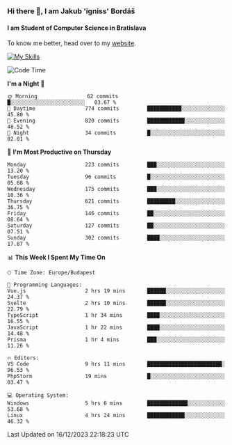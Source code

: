 ### Hi there 👋, I am Jakub 'igniss' Bordáš

#### I am Student of Computer Science in Bratislava
To know me better, head over to my [website](https://bordas.sk).

[![My Skills](https://skillicons.dev/icons?i=js,html,css,figma,svelte,java,kotlin,python,postgresql,typescript,nest,nodejs)](https://bordas.sk)


<!--START_SECTION:waka-->
![Code Time](http://img.shields.io/badge/Code%20Time-1%2C314%20hrs%2034%20mins-blue)

**I'm a Night 🦉** 

```text
🌞 Morning                62 commits          █░░░░░░░░░░░░░░░░░░░░░░░░   03.67 % 
🌆 Daytime                774 commits         ███████████░░░░░░░░░░░░░░   45.80 % 
🌃 Evening                820 commits         ████████████░░░░░░░░░░░░░   48.52 % 
🌙 Night                  34 commits          █░░░░░░░░░░░░░░░░░░░░░░░░   02.01 % 
```
📅 **I'm Most Productive on Thursday** 

```text
Monday                   223 commits         ███░░░░░░░░░░░░░░░░░░░░░░   13.20 % 
Tuesday                  96 commits          █░░░░░░░░░░░░░░░░░░░░░░░░   05.68 % 
Wednesday                175 commits         ███░░░░░░░░░░░░░░░░░░░░░░   10.36 % 
Thursday                 621 commits         █████████░░░░░░░░░░░░░░░░   36.75 % 
Friday                   146 commits         ██░░░░░░░░░░░░░░░░░░░░░░░   08.64 % 
Saturday                 127 commits         ██░░░░░░░░░░░░░░░░░░░░░░░   07.51 % 
Sunday                   302 commits         ████░░░░░░░░░░░░░░░░░░░░░   17.87 % 
```


📊 **This Week I Spent My Time On** 

```text
🕑︎ Time Zone: Europe/Budapest

💬 Programming Languages: 
Vue.js                   2 hrs 19 mins       ██████░░░░░░░░░░░░░░░░░░░   24.37 % 
Svelte                   2 hrs 10 mins       ██████░░░░░░░░░░░░░░░░░░░   22.79 % 
TypeScript               1 hr 34 mins        ████░░░░░░░░░░░░░░░░░░░░░   16.55 % 
JavaScript               1 hr 22 mins        ████░░░░░░░░░░░░░░░░░░░░░   14.48 % 
Prisma                   1 hr 4 mins         ███░░░░░░░░░░░░░░░░░░░░░░   11.26 % 

🔥 Editors: 
VS Code                  9 hrs 11 mins       ████████████████████████░   96.53 % 
PhpStorm                 19 mins             █░░░░░░░░░░░░░░░░░░░░░░░░   03.47 % 

💻 Operating System: 
Windows                  5 hrs 6 mins        █████████████░░░░░░░░░░░░   53.68 % 
Linux                    4 hrs 24 mins       ████████████░░░░░░░░░░░░░   46.32 % 
```


 Last Updated on 16/12/2023 22:18:23 UTC
<!--END_SECTION:waka-->
